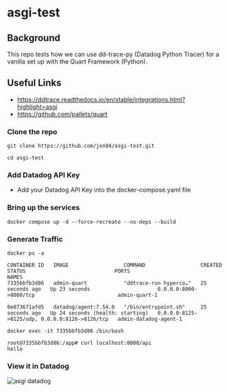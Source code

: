 # asgi-test

## Background
This repo tests how we can use dd-trace-py (Datadog Python Tracer) for a vanilla set up with the Quart Framework (Python). 

## Useful Links
- https://ddtrace.readthedocs.io/en/stable/integrations.html?highlight=asgi
- https://github.com/pallets/quart

### Clone the repo
```
git clone https://github.com/jon94/asgi-test.git

cd asgi-test
```
### Add Datadog API Key
- Add your Datadog API Key into the docker-compose.yaml file

### Bring up the services
```
docker compose up -d --force-recreate --no-deps --build
```

### Generate Traffic
```
docker ps -a

CONTAINER ID   IMAGE                  COMMAND                  CREATED          STATUS                             PORTS                                            NAMES
7335bbfb3d86   admin-quart            "ddtrace-run hyperco…"   25 seconds ago   Up 23 seconds                      0.0.0.0:8000->8000/tcp                           admin-quart-1

0e073671afd5   datadog/agent:7.54.0   "/bin/entrypoint.sh"     25 seconds ago   Up 24 seconds (health: starting)   0.0.0.0:8125->8125/udp, 0.0.0.0:8126->8126/tcp   admin-datadog-agent-1

```

```
docker exec -it 7335bbfb3d86 /bin/bash

root@7335bbfb3d86:/app# curl localhost:8000/api
hello

```

### View it in Datadog
![asgi datadog](https://github.com/jon94/asgi-test/assets/40360784/b9915894-6688-43f0-8624-47f843dc9ec4)

